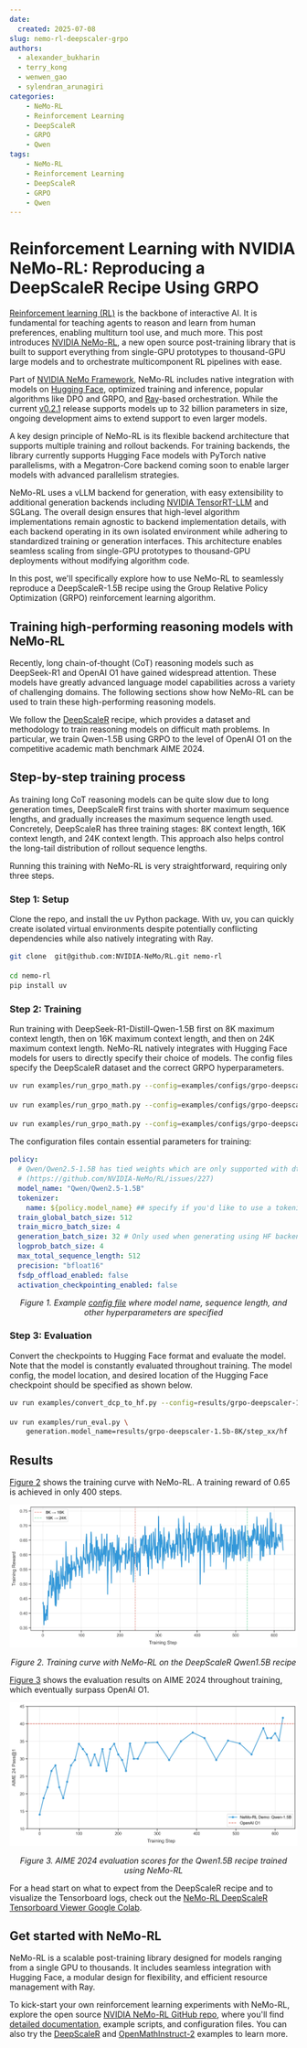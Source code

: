 ```yaml
---
date:
  created: 2025-07-08
slug: nemo-rl-deepscaler-grpo
authors:
  - alexander_bukharin
  - terry_kong
  - wenwen_gao
  - sylendran_arunagiri
categories:
    - NeMo-RL
    - Reinforcement Learning
    - DeepScaleR
    - GRPO
    - Qwen
tags:
    - NeMo-RL
    - Reinforcement Learning
    - DeepScaleR
    - GRPO
    - Qwen
---
```


<!--
nemo_blog: {
  "repo": "https://github.com/NVIDIA-NeMo/blog-poc",
  "authors": ["chtruong814"]
}
-->

# Reinforcement Learning with NVIDIA NeMo-RL: Reproducing a DeepScaleR Recipe Using GRPO

[Reinforcement learning (RL)](https://www.nvidia.com/en-us/glossary/reinforcement-learning/) is the backbone of interactive AI. It is fundamental for teaching agents to reason and learn from human preferences, enabling multiturn tool use, and much more. This post introduces [NVIDIA NeMo-RL](https://docs.nvidia.com/nemo/rl/latest/index.html), a new open source post-training library that is built to support everything from single-GPU prototypes to thousand-GPU large models and to orchestrate multicomponent RL pipelines with ease.

<!-- more -->

Part of [NVIDIA NeMo Framework](https://docs.nvidia.com/nemo-framework/index.html), NeMo-RL includes native integration with models on [Hugging Face](https://huggingface.co/), optimized training and inference, popular algorithms like DPO and GRPO, and [Ray](https://github.com/ray-project/ray)-based orchestration. While the current [v0.2.1](https://github.com/NVIDIA-NeMo/RL/releases/tag/v0.2.1) release supports models up to 32 billion parameters in size, ongoing development aims to extend support to even larger models.

A key design principle of NeMo-RL is its flexible backend architecture that supports multiple training and rollout backends. For training backends, the library currently supports Hugging Face models with PyTorch native parallelisms, with a Megatron-Core backend coming soon to enable larger models with advanced parallelism strategies.

NeMo-RL uses a vLLM backend for generation, with easy extensibility to additional generation backends including [NVIDIA TensorRT-LLM](https://github.com/NVIDIA/TensorRT-LLM) and SGLang. The overall design ensures that high-level algorithm implementations remain agnostic to backend implementation details, with each backend operating in its own isolated environment while adhering to standardized training or generation interfaces. This architecture enables seamless scaling from single-GPU prototypes to thousand-GPU deployments without modifying algorithm code.

In this post, we'll specifically explore how to use NeMo-RL to seamlessly reproduce a DeepScaleR-1.5B recipe using the Group Relative Policy Optimization (GRPO) reinforcement learning algorithm.

## Training high-performing reasoning models with NeMo-RL

Recently, long chain-of-thought (CoT) reasoning models such as DeepSeek-R1 and OpenAI O1 have gained widespread attention. These models have greatly advanced language model capabilities across a variety of challenging domains. The following sections show how NeMo-RL can be used to train these high-performing reasoning models.

We follow the [DeepScaleR](https://pretty-radio-b75.notion.site/DeepScaleR-Surpassing-O1-Preview-with-a-1-5B-Model-by-Scaling-RL-19681902c1468005bed8ca303013a4e2) recipe, which provides a dataset and methodology to train reasoning models on difficult math problems. In particular, we train Qwen-1.5B using GRPO to the level of OpenAI O1 on the competitive academic math benchmark AIME 2024.

## Step-by-step training process

As training long CoT reasoning models can be quite slow due to long generation times, DeepScaleR first trains with shorter maximum sequence lengths, and gradually increases the maximum sequence length used. Concretely, DeepScaleR has three training stages: 8K context length, 16K context length, and 24K context length. This approach also helps control the long-tail distribution of rollout sequence lengths.

Running this training with NeMo-RL is very straightforward, requiring only three steps.

### Step 1: Setup

Clone the repo, and install the uv Python package. With uv, you can quickly create isolated virtual environments despite potentially conflicting dependencies while also natively integrating with Ray.

```bash
git clone  git@github.com:NVIDIA-NeMo/RL.git nemo-rl

cd nemo-rl
pip install uv
```

### Step 2: Training

Run training with DeepSeek-R1-Distill-Qwen-1.5B first on 8K maximum context length, then on 16K maximum context length, and then on 24K maximum context length. NeMo-RL natively integrates with Hugging Face models for users to directly specify their choice of models. The config files specify the DeepScaleR dataset and the correct GRPO hyperparameters.

```bash
uv run examples/run_grpo_math.py --config=examples/configs/grpo-deepscaler-1.5b-8K.yaml

uv run examples/run_grpo_math.py --config=examples/configs/grpo-deepscaler-1.5b-16K.yaml policy.model_name=/path/to/8K/checkpoint/hf

uv run examples/run_grpo_math.py --config=examples/configs/grpo-deepscaler-1.5b-24K.yaml policy.model_name=/path/to/16K/checkpoint/hf
```

The configuration files contain essential parameters for training:

```yaml
policy:
  # Qwen/Qwen2.5-1.5B has tied weights which are only supported with dtensor policy with tp size 1
  # (https://github.com/NVIDIA-NeMo/RL/issues/227)
  model_name: "Qwen/Qwen2.5-1.5B"
  tokenizer:
    name: ${policy.model_name} ## specify if you'd like to use a tokenizer different from the model's default
  train_global_batch_size: 512
  train_micro_batch_size: 4
  generation_batch_size: 32 # Only used when generating using HF backend
  logprob_batch_size: 4
  max_total_sequence_length: 512
  precision: "bfloat16"
  fsdp_offload_enabled: false
  activation_checkpointing_enabled: false
```

<div id="figure-1"></div>

<p style="text-align: center; font-style: italic;">Figure 1. Example <a href="https://github.com/NVIDIA-NeMo/RL/blob/be05b1325383b81cea44f2e847a722168985544b/examples/configs/grpo_math_1B.yaml#L33">config file</a> where model name, sequence length, and other hyperparameters are specified</p>

### Step 3: Evaluation

Convert the checkpoints to Hugging Face format and evaluate the model. Note that the model is constantly evaluated throughout training. The model config, the model location, and desired location of the Hugging Face checkpoint should be specified as shown below.

```bash
uv run examples/convert_dcp_to_hf.py --config=results/grpo-deepscaler-1.5b-8K/step_xx/config.yaml --dcp-ckpt-path=results/grpo-deepscaler-1.5b-8K/step_xx/policy/weights --hf-ckpt-path=results/grpo-deepscaler-1.5b-8K/step_xx/hf

uv run examples/run_eval.py \
    generation.model_name=results/grpo-deepscaler-1.5b-8K/step_xx/hf
```

## Results

[Figure 2](#figure-2) shows the training curve with NeMo-RL. A training reward of 0.65 is achieved in only 400 steps.

<div id="figure-2"></div>

![Training curve with NeMo-RL on the DeepScaleR Qwen1.5B recipe](assets/nemo-rl-training-curve.webp)

<p style="text-align: center; font-style: italic;">Figure 2. Training curve with NeMo-RL on the DeepScaleR Qwen1.5B recipe</p>

[Figure 3](#figure-3) shows the evaluation results on AIME 2024 throughout training, which eventually surpass OpenAI O1.

<div id="figure-3"></div>

![AIME 2024 evaluation scores for the Qwen1.5B recipe trained using NeMo-RL](assets/nemo-rl-aime-results.webp)

<p style="text-align: center; font-style: italic;">Figure 3. AIME 2024 evaluation scores for the Qwen1.5B recipe trained using NeMo-RL</p>

For a head start on what to expect from the DeepScaleR recipe and to visualize the Tensorboard logs, check out the [NeMo-RL DeepScaleR Tensorboard Viewer Google Colab](https://colab.research.google.com/drive/1TXmKQCB4dpBhbXOQ1-o51iIdvIg7tgdm?usp=sharing).

## Get started with NeMo-RL

NeMo-RL is a scalable post-training library designed for models ranging from a single GPU to thousands. It includes seamless integration with Hugging Face, a modular design for flexibility, and efficient resource management with Ray.

To kick-start your own reinforcement learning experiments with NeMo-RL, explore the open source [NVIDIA NeMo-RL GitHub repo](https://github.com/NVIDIA-NeMo/RL), where you'll find [detailed documentation](https://docs.nvidia.com/nemo/rl/latest/index.html), example scripts, and configuration files. You can also try the [DeepScaleR](https://docs.nvidia.com/nemo/rl/latest/guides/grpo-deepscaler.html) and [OpenMathInstruct-2](https://docs.nvidia.com/nemo/rl/latest/guides/sft-openmathinstruct2.html) examples to learn more.
